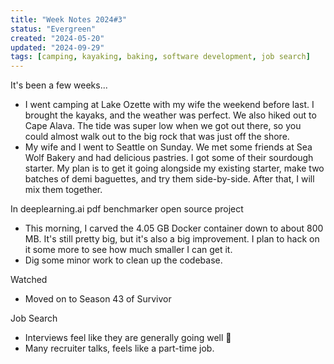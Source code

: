 ```yaml
---
title: "Week Notes 2024#3"
status: "Evergreen"
created: "2024-05-20"
updated: "2024-09-29"
tags: [camping, kayaking, baking, software development, job search]
---
```

It's been a few weeks...

- I went camping at Lake Ozette with my wife the weekend before last. I brought the kayaks, and the weather was perfect. We also hiked out to Cape Alava. The tide was super low when we got out there, so you could almost walk out to the big rock that was just off the shore.
- My wife and I went to Seattle on Sunday. We met some friends at Sea Wolf Bakery and had delicious pastries. I got some of their sourdough starter. My plan is to get it going alongside my existing starter, make two batches of demi baguettes, and try them side-by-side. After that, I will mix them together.

In deeplearning.ai pdf benchmarker open source project

- This morning, I carved the 4.05 GB Docker container down to about 800 MB. It's still pretty big, but it's also a big improvement. I plan to hack on it some more to see how much smaller I can get it.
- Dig some minor work to clean up the codebase.

Watched
- Moved on to Season 43 of Survivor

Job Search
- Interviews feel like they are generally going well 🤞
- Many recruiter talks, feels like a part-time job.
